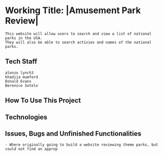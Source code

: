 # Working Title: |Amusement Park Review|
    This website will allow users to search and view a list of national parks in the USA. 
    They will also be able to search activies and names of the national parks.  
## Tech Staff
    alonzo lynch3
    khadija mumford
    Donald Evans
    Berenice Sotelo
## How To Use This Project 

## Technologies

## Issues, Bugs and Unfinished Functionalities

    - Where originally going to build a website reviewing theme parks, but could not find an approp
